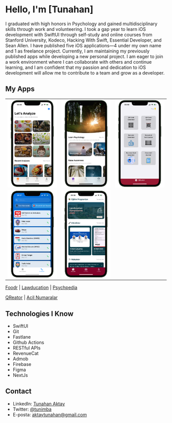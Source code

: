 # Hello, I'm [Tunahan]

I graduated with high honors in Psychology and gained multidisciplinary skills through work and volunteering. I took a gap year to learn iOS development with SwiftUI through self-study and online courses from Stanford University, Kodeco, Hacking With Swift, Essential Developer, and Sean Allen. I have published five iOS applications—4 under my own name and 1 as freelance project. Currently, I am maintaining my previously published apps while developing a new personal project. I am eager to join a work environment where I can collaborate with others and continue learning, and I am confident that my passion and dedication to iOS development will allow me to contribute to a team and grow as a developer.

## My Apps

<div align="center">
  <table border="0">
    <tr>
      <td align="center">
        <img src="images/foodr.png" width="200"/>
      </td>
      <td align="center">
        <img src="images/psychpedia.png" width="200"/>
      </td>
      <td align="center">
        <img src="images/qreator.png" width="200"/>
      </td>
    </tr>
    <tr>
      <td align="center">
        <img src="images/acilnumaralar.png" width="200"/>
      </td>
      <td align="center">
        <img src="images/lawducation.png" width="200"/>
      </td>
      <tr>
  </table>
</div>

[Foodr]([https://github.com/yourusername/FoodAnalyzer](https://apps.apple.com/app/id6742585033)) | [Lawducation]([https://github.com/yourusername/LawducationApp](https://apps.apple.com/tr/app/lawducation-hukuk-e.itim/id6739732386?l=tr)) | [Psychpedia]([https://github.com/yourusername/PsychologyLearn](https://apps.apple.com/tr/app/psychpedia-psychology-focus/id6472971185))

[QReator]([https://github.com/yourusername/QReator](https://apps.apple.com/tr/app/qreator-qr-kod-barkod-okuyucu/id6737692733?l=tr)) | [Acil Numaralar]([https://github.com/yourusername/EmergencyContacts](https://apps.apple.com/tr/app/acil-numaralar-türkiye/id6505045783?l=tr))

## Technologies I Know

- SwiftUI
- Git
- Fastlane
- Github Actions
- RESTful APIs
- RevenueCat
- Admob
- Firebase
- Figma
- NextJs

## Contact

- LinkedIn: [Tunahan Aktay](https://linkedin.com/in/tunahan-aktay)
- Twitter: [@tunimba](https://twitter.com/tunimba)
- E-posta: [aktaytunahan@gmail.com](mailto:aktaytunahan@gmail.com)
